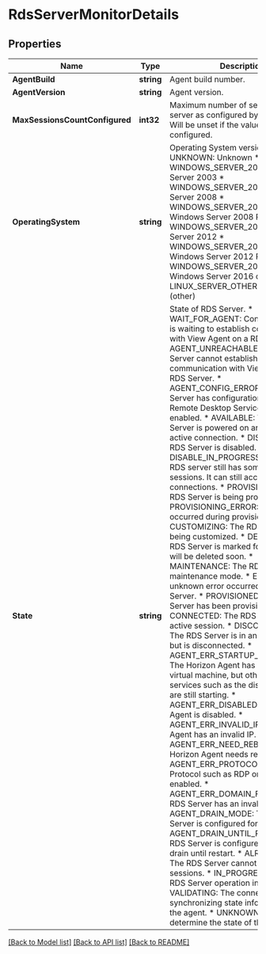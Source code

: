 # RdsServerMonitorDetails

## Properties

Name | Type | Description | Notes
------------ | ------------- | ------------- | -------------
**AgentBuild** | **string** | Agent build number. | 
**AgentVersion** | **string** | Agent version. | 
**MaxSessionsCountConfigured** | **int32** | Maximum number of sessions for RDS server as configured by administrator. Will be unset if the value is not configured. | [optional] 
**OperatingSystem** | **string** | Operating System version. * UNKNOWN: Unknown * WINDOWS_SERVER_2003: Windows Server 2003 * WINDOWS_SERVER_2008: Windows Server 2008 * WINDOWS_SERVER_2008_R2: Windows Server 2008 R2 * WINDOWS_SERVER_2012: Windows Server 2012 * WINDOWS_SERVER_2012_R2: Windows Server 2012 R2 * WINDOWS_SERVER_2016_OR_ABOVE: Windows Server 2016 or above * LINUX_SERVER_OTHER: Linux Server (other) | 
**State** | **string** | State of RDS Server. * WAIT_FOR_AGENT: Connection Server is waiting to establish communication with View Agent on a RDS Server. * AGENT_UNREACHABLE: Connection Server cannot establish communication with View Agent on a RDS Server. * AGENT_CONFIG_ERROR: The RDS Server has configuration error. Ex: Remote Desktop Service role is not enabled. * AVAILABLE: The RDS Server is powered on and ready for an active connection. * DISABLED: The RDS Server is disabled. * DISABLE_IN_PROGRESS: Disabled RDS server still has some brokered sessions. It can still accept re-connections. * PROVISIONING: The RDS Server is being provisioned. * PROVISIONING_ERROR: An error occurred during provisioning. * CUSTOMIZING: The RDS Server is being customized. * DELETING: The RDS Server is marked for deletion. It will be deleted soon. * MAINTENANCE: The RDS Server is in maintenance mode. * ERROR: An unknown error occurred in the RDS Server. * PROVISIONED: The RDS Server has been provisioned. * CONNECTED: The RDS Server is in an active session. * DISCONNECTED: The RDS Server is in an active session but is disconnected. * AGENT_ERR_STARTUP_IN_PROGRESS: The Horizon Agent has started on the virtual machine, but other required services such as the display protocol are still starting. * AGENT_ERR_DISABLED: The Horizon Agent is disabled. * AGENT_ERR_INVALID_IP: The Horizon Agent has an invalid IP. * AGENT_ERR_NEED_REBOOT: The Horizon Agent needs reboot. * AGENT_ERR_PROTOCOL_FAILURE: Protocol such as RDP or PCoIP is not enabled. * AGENT_ERR_DOMAIN_FAILURE: The RDS Server has an invalid domain. * AGENT_DRAIN_MODE: The RDS Server is configured for drain mode. * AGENT_DRAIN_UNTIL_RESTART: The RDS Server is configured a mode to drain until restart. * ALREADY_USED: The RDS Server cannot accept new sessions. * IN_PROGRESS: There is a RDS Server operation in progress. * VALIDATING: The connection server is synchronizing state information with the agent. * UNKNOWN: Could not determine the state of the RDS Server. | 

[[Back to Model list]](../README.md#documentation-for-models) [[Back to API list]](../README.md#documentation-for-api-endpoints) [[Back to README]](../README.md)


